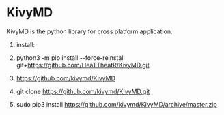# KivyMD
KivyMD is the python library for cross platform application.

1. install: <br>
2. python3 -m pip install --force-reinstall git+https://github.com/HeaTTheatR/KivyMD.git <br>



1. https://github.com/kivymd/KivyMD
2. git clone https://github.com/kivymd/KivyMD.git
3. sudo pip3 install https://github.com/kivymd/KivyMD/archive/master.zip

